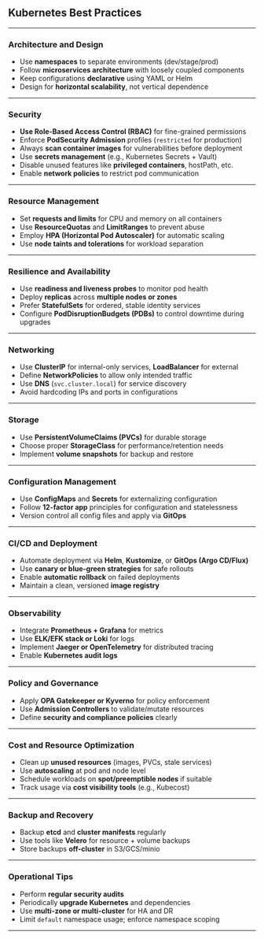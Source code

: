 ## **Kubernetes Best Practices**

---

### **Architecture and Design**

* Use **namespaces** to separate environments (dev/stage/prod)
* Follow **microservices architecture** with loosely coupled components
* Keep configurations **declarative** using YAML or Helm
* Design for **horizontal scalability**, not vertical dependence

---

### **Security**

* **Use Role-Based Access Control (RBAC)** for fine-grained permissions
* Enforce **PodSecurity Admission** profiles (`restricted` for production)
* Always **scan container images** for vulnerabilities before deployment
* Use **secrets management** (e.g., Kubernetes Secrets + Vault)
* Disable unused features like **privileged containers**, hostPath, etc.
* Enable **network policies** to restrict pod communication

---

### **Resource Management**

* Set **requests and limits** for CPU and memory on all containers
* Use **ResourceQuotas** and **LimitRanges** to prevent abuse
* Employ **HPA (Horizontal Pod Autoscaler)** for automatic scaling
* Use **node taints and tolerations** for workload separation

---

### **Resilience and Availability**

* Use **readiness and liveness probes** to monitor pod health
* Deploy **replicas** across **multiple nodes or zones**
* Prefer **StatefulSets** for ordered, stable identity services
* Configure **PodDisruptionBudgets (PDBs)** to control downtime during upgrades

---

### **Networking**

* Use **ClusterIP** for internal-only services, **LoadBalancer** for external
* Define **NetworkPolicies** to allow only intended traffic
* Use **DNS** (`svc.cluster.local`) for service discovery
* Avoid hardcoding IPs and ports in configurations

---

### **Storage**

* Use **PersistentVolumeClaims (PVCs)** for durable storage
* Choose proper **StorageClass** for performance/retention needs
* Implement **volume snapshots** for backup and restore

---

### **Configuration Management**

* Use **ConfigMaps** and **Secrets** for externalizing configuration
* Follow **12-factor app** principles for configuration and statelessness
* Version control all config files and apply via **GitOps**

---

### **CI/CD and Deployment**

* Automate deployment via **Helm**, **Kustomize**, or **GitOps (Argo CD/Flux)**
* Use **canary or blue-green strategies** for safe rollouts
* Enable **automatic rollback** on failed deployments
* Maintain a clean, versioned **image registry**

---

### **Observability**

* Integrate **Prometheus + Grafana** for metrics
* Use **ELK/EFK stack or Loki** for logs
* Implement **Jaeger or OpenTelemetry** for distributed tracing
* Enable **Kubernetes audit logs**

---

### **Policy and Governance**

* Apply **OPA Gatekeeper or Kyverno** for policy enforcement
* Use **Admission Controllers** to validate/mutate resources
* Define **security and compliance policies** clearly

---

### **Cost and Resource Optimization**

* Clean up **unused resources** (images, PVCs, stale services)
* Use **autoscaling** at pod and node level
* Schedule workloads on **spot/preemptible nodes** if suitable
* Track usage via **cost visibility tools** (e.g., Kubecost)

---

### **Backup and Recovery**

* Backup **etcd** and **cluster manifests** regularly
* Use tools like **Velero** for resource + volume backups
* Store backups **off-cluster** in S3/GCS/minio

---

### **Operational Tips**

* Perform **regular security audits**
* Periodically **upgrade Kubernetes** and dependencies
* Use **multi-zone or multi-cluster** for HA and DR
* Limit `default` namespace usage; enforce namespace scoping

---
